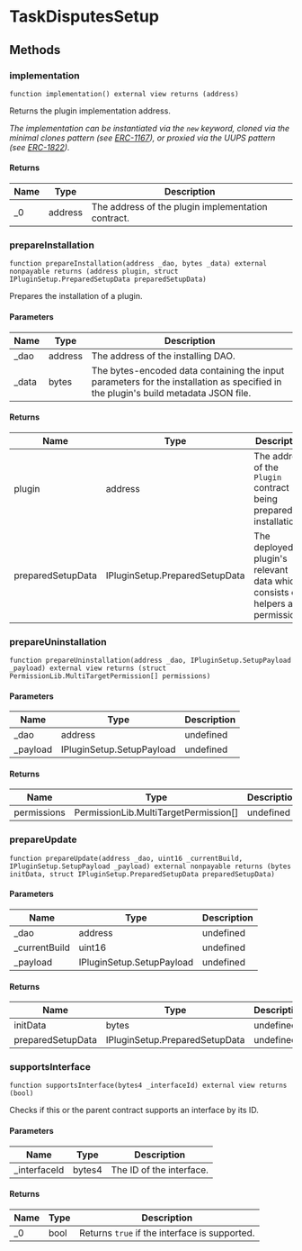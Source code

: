 # TaskDisputesSetup









## Methods

### implementation

```solidity
function implementation() external view returns (address)
```

Returns the plugin implementation address.

*The implementation can be instantiated via the `new` keyword, cloned via the minimal clones pattern (see [ERC-1167](https://eips.ethereum.org/EIPS/eip-1167)), or proxied via the UUPS pattern (see [ERC-1822](https://eips.ethereum.org/EIPS/eip-1822)).*


#### Returns

| Name | Type | Description |
|---|---|---|
| _0 | address | The address of the plugin implementation contract. |

### prepareInstallation

```solidity
function prepareInstallation(address _dao, bytes _data) external nonpayable returns (address plugin, struct IPluginSetup.PreparedSetupData preparedSetupData)
```

Prepares the installation of a plugin.



#### Parameters

| Name | Type | Description |
|---|---|---|
| _dao | address | The address of the installing DAO. |
| _data | bytes | The bytes-encoded data containing the input parameters for the installation as specified in the plugin&#39;s build metadata JSON file. |

#### Returns

| Name | Type | Description |
|---|---|---|
| plugin | address | The address of the `Plugin` contract being prepared for installation. |
| preparedSetupData | IPluginSetup.PreparedSetupData | The deployed plugin&#39;s relevant data which consists of helpers and permissions. |

### prepareUninstallation

```solidity
function prepareUninstallation(address _dao, IPluginSetup.SetupPayload _payload) external view returns (struct PermissionLib.MultiTargetPermission[] permissions)
```





#### Parameters

| Name | Type | Description |
|---|---|---|
| _dao | address | undefined |
| _payload | IPluginSetup.SetupPayload | undefined |

#### Returns

| Name | Type | Description |
|---|---|---|
| permissions | PermissionLib.MultiTargetPermission[] | undefined |

### prepareUpdate

```solidity
function prepareUpdate(address _dao, uint16 _currentBuild, IPluginSetup.SetupPayload _payload) external nonpayable returns (bytes initData, struct IPluginSetup.PreparedSetupData preparedSetupData)
```





#### Parameters

| Name | Type | Description |
|---|---|---|
| _dao | address | undefined |
| _currentBuild | uint16 | undefined |
| _payload | IPluginSetup.SetupPayload | undefined |

#### Returns

| Name | Type | Description |
|---|---|---|
| initData | bytes | undefined |
| preparedSetupData | IPluginSetup.PreparedSetupData | undefined |

### supportsInterface

```solidity
function supportsInterface(bytes4 _interfaceId) external view returns (bool)
```

Checks if this or the parent contract supports an interface by its ID.



#### Parameters

| Name | Type | Description |
|---|---|---|
| _interfaceId | bytes4 | The ID of the interface. |

#### Returns

| Name | Type | Description |
|---|---|---|
| _0 | bool | Returns `true` if the interface is supported. |




